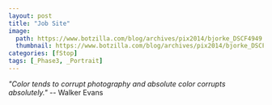 ```yaml
---
layout: post
title: "Job Site"
image:
  path: https://www.botzilla.com/blog/archives/pix2014/bjorke_DSCF4949.jpg
  thumbnail: https://www.botzilla.com/blog/archives/pix2014/bjorke_DSCF4949.jpg
categories: [fStop]
tags: [_Phase3, _Portrait]
---
```


<p class="well"><i>"Color tends to corrupt photography and absolute color corrupts absolutely."</i> -- Walker Evans</p>
